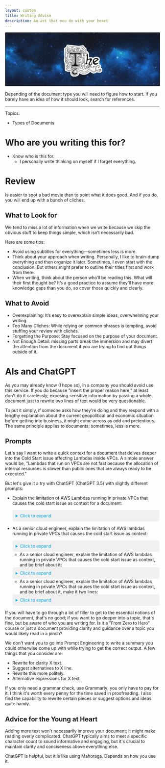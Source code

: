 ```yaml
---
layout: custom
title: Writing Advise
description: An act that you do with your heart
---
```


<img class="hover-image" src="../images/headers/sky-blue-writting.png" alt="sky-blue-writting" style="border: 1px solid #000; border-radius: 1px; padding: 0px; cursor: pointer;">

Depending of the document type you will need to figure how to start. If you barely have an idea of how it should look, search for references.

---

Topics:
* Types of Documents

# Who are you writing this for?

- Know who is this for.
  - I personally write thinking on myself if I forget everything.


# Review

Is easier to spot a bad movie than to point what it does good. And if you do, you will end up with a bunch of cliches.

## What to Look for

We tend to miss a lot of information when we write because we skip the obvious stuff to keep things simple, which isn’t necessarily bad.

Here are some tips:

- Avoid using subtitles for everything—sometimes less is more.
- Think about your approach when writing. Personally, I like to brain-dump everything and then organize it later. Sometimes, I even start with the conclusion. But others might prefer to outline their titles first and work from there.
- When writing, think about the person who’ll be reading this. What will their first thought be? It’s a good practice to assume they’ll have more knowledge gaps than you do, so cover those quickly and clearly.

## What to Avoid

- Overexplaining: It’s easy to overexplain simple ideas, overwhelming your writing.
- Too Many Cliches: While relying on common phrases is tempting, avoid stuffing your review with clichés.
- Forgetting the Purpose: Stay focused on the purpose of your document.
- Not Enough Detail: missing parts break the immersion and may divert the attention from the document if you are trying to find out things outside of it.

# AIs and ChatGPT

As you may already know (I hope so), in a company you should avoid use this service. If you do because "insert the proper reason here," at least don't do it carelessly; exposing sensitive information by passing a whole document just to rewrite two lines of text would be very questionable.

To put it simply, if someone asks how they're doing and they respond with a lengthy explanation about the current geopolitical and economic situation before getting into business, it might come across as odd and pretentious. The same principle applies to documents; sometimes, less is more.

## Prompts

Let's say I want to write a quick context for a document that delves deeper into the Cold Start issue affecting Lambdas inside VPCs. A simple answer would be, "Lambdas that run on VPCs are not fast because the allocation of internal resources is slower than public ones that are always ready to be executed."

But let's give it a try with ChatGPT (ChatGPT 3.5) with slightly different prompts:
- Explain the limitation of AWS Lambdas running in private VPCs that causes the cold start issue as context for a document:

  <details style="background-color: #f0f0f0; padding: 10px; border-radius: 5px;">
    <summary style="color: #00AEEF; cursor: pointer;">Click to expand</summary>
    <div style="padding: 10px;">
      <p><strong>Title:</strong> Understanding the Limitations of AWS Lambdas Running in Private VPCs: Cold Start Issue</p>

      <p><strong>Introduction:</strong> AWS Lambda has become a popular choice for building serverless applications due to its scalability, cost-effectiveness, and ease of use. However, when Lambda functions are configured to run within a Virtual Private Cloud (VPC), they can experience a significant limitation known as the cold start issue. This document aims to provide a comprehensive understanding of this limitation and its implications for AWS Lambda functions deployed in private VPC environments.</p>

      <p><strong>Limitation:</strong> Cold Start Issue The cold start issue refers to the delay experienced when a Lambda function is invoked for the first time or after a period of inactivity. This delay occurs because AWS needs to provision resources for the function to execute, including networking resources within the VPC. In a private VPC environment, the provisioning process can be more complex and time-consuming compared to functions running outside the VPC.</p>

      <p><strong>Factors Contributing to Cold Start Issue:</strong></p>

      <ul>
        <li><strong>Networking Configuration:</strong> Running Lambda functions within a VPC requires additional networking configuration, such as subnet routing, security groups, and network ACLs. These configurations add overhead to the provisioning process, resulting in longer cold start times.</li>
        <li><strong>Resource Allocation:</strong> The availability of resources within the VPC, such as IP addresses, subnet capacity, and routing tables, can impact the speed at which Lambda functions are provisioned. Limited resources or contention for resources can lead to delays in cold starts.</li>
        <li><strong>Security Checks:</strong> Security measures implemented within the VPC, such as network isolation and access controls, contribute to the cold start delay. AWS performs security checks during function invocation, which can take longer in a private VPC environment with stricter security configurations.</li>
      </ul>

      <p><strong>Implications:</strong></p>

      <ul>
        <li><strong>Reduced Performance:</strong> The cold start delay can negatively impact the performance of serverless applications, especially those with strict latency requirements or fluctuating workloads. Users may experience increased response times and variability in execution times during periods of high demand.</li>
        <li><strong>Increased Costs:</strong> Longer cold start times can result in higher costs for serverless applications, as users may need to provision more resources to handle peak loads and mitigate the impact of cold starts. Additionally, the increased provisioning time contributes to higher operational costs associated with AWS Lambda usage.</li>
      </ul>

      <p><strong>Mitigation Strategies:</strong></p>

      <ul>
        <li><strong>Warm-up Techniques:</strong> Implementing warm-up techniques, such as scheduled invocations or using AWS Lambda Provisioned Concurrency, can help mitigate the cold start issue by keeping functions warm and ready to handle incoming requests.</li>
        <li><strong>Optimized VPC Configuration:</strong> Optimizing VPC configuration settings, such as subnet size, routing tables, and security group rules, can reduce the overhead associated with cold starts. By streamlining networking configurations, users can minimize provisioning delays and improve overall performance.</li>
        <li><strong>Performance Monitoring:</strong> Monitoring cold start times and overall function performance is essential for identifying performance bottlenecks and optimizing resource allocation. Leveraging AWS CloudWatch metrics and logs can provide valuable insights into function behavior and help fine-tune performance.</li>
      </ul>

      <p><strong>Conclusion:</strong> The cold start issue is a significant limitation of AWS Lambda functions running in private VPCs, impacting performance, scalability, and cost-effectiveness. By understanding the factors contributing to this limitation and implementing appropriate mitigation strategies, users can optimize their serverless applications for improved reliability and efficiency in private VPC environments.</p>
    </div>
  </details>

- As a senior cloud engineer, explain the limitation of AWS lambdas running in private VPCs that causes the cold start issue as context:

  <details style="background-color: #f0f0f0; padding: 10px; border-radius: 5px;">
    <summary style="color: #00AEEF; cursor: pointer;">Click to expand</summary>
    <div style="padding: 10px;">
      <p>As a Senior Cloud Engineer, I can provide insight into the limitation of AWS Lambda functions running within private VPCs that leads to the cold start issue:</p>

      <p>When AWS Lambda functions are configured to run within a Virtual Private Cloud (VPC), they gain access to resources and services within that VPC, providing enhanced security and enabling interaction with private resources. However, this configuration introduces a significant limitation known as the cold start issue.</p>

      <p>The cold start issue occurs due to several factors inherent in the setup and initialization process of Lambda functions within a private VPC:</p>

      <ul>
        <li><strong>Networking Configuration Complexity:</strong></li>
        <ul>
          <li>Running Lambda functions within a VPC requires additional networking configurations, such as subnet associations, security group assignments, and routing table entries.</li>
          <li>Each Lambda function invocation within the VPC necessitates the setup and configuration of networking components, including network interfaces and routing rules.</li>
          <li>The complexity of these networking configurations can contribute to longer cold start times, as AWS must ensure proper connectivity and isolation within the VPC environment before the function can execute.</li>
        </ul>

        <li><strong>Resource Provisioning Overhead:</strong></li>
        <ul>
          <li>Provisioning resources for Lambda function execution within a private VPC involves coordination with the VPC's networking infrastructure.</li>
          <li>AWS must allocate compute capacity, networking resources, and potentially additional IP addresses from the VPC's pool to accommodate the function's execution requirements.</li>
          <li>This provisioning process incurs overhead, particularly during cold starts, as AWS needs to allocate and configure resources within the VPC before the function can begin execution.</li>
        </ul>

        <li><strong>Security Checks and Compliance:</strong></li>
        <ul>
          <li>Security is paramount in VPC environments, and Lambda functions running within a VPC are subject to additional security checks and compliance requirements.</li>
          <li>AWS performs security checks to ensure that the Lambda function has the necessary permissions and access to resources within the VPC while maintaining isolation from other VPCs and external networks.</li>
          <li>These security checks add to the initialization time of Lambda functions, especially during cold starts, as AWS verifies IAM roles, applies security group rules, and enforces network access controls before allowing the function to execute.</li>
        </ul>
      </ul>

      <p><strong>Implications:</strong></p>

      <ul>
        <li>The cold start issue can result in delays in the execution of Lambda functions, impacting application responsiveness and user experience, particularly during periods of low or intermittent traffic.</li>
        <li>Applications with stringent latency requirements or unpredictable workload patterns may experience performance degradation and variability in response times due to cold starts.</li>
        <li>Mitigation strategies such as keeping Lambda functions warm through scheduled invocations or using Provisioned Concurrency can help alleviate the cold start issue but may incur additional costs and operational complexity.</li>
      </ul>

      <p>In summary, the limitation of AWS Lambda functions running in private VPCs that causes the cold start issue stems from the inherent complexity of networking configuration, resource provisioning overhead, and security checks associated with VPC environments. As a Senior Cloud Engineer, understanding these factors is essential for optimizing the performance, scalability, and reliability of serverless applications deployed within private VPC environments.</p>
    </div>
  </details>

  - As a senior cloud engineer, explain the limitation of AWS lambdas running in private VPCs that causes the cold start issue as context, and be brief about it:
  <details style="background-color: #f0f0f0; padding: 10px; border-radius: 5px;">
    <summary style="color: #00AEEF; cursor: pointer;">Click to expand</summary>
    <div style="padding: 10px;">
      <p>Certainly! </p>

      <p>When AWS Lambda functions are deployed within a private Virtual Private Cloud (VPC), they experience a cold start issue due to the additional networking setup and resource provisioning required before execution. This complexity in networking configuration, including subnet associations and security group assignments, along with the overhead of resource allocation within the VPC, contributes to longer initialization times. Additionally, stringent security checks and compliance measures further extend the cold start duration. As a Senior Cloud Engineer, addressing these factors is crucial to optimize the performance and responsiveness of serverless applications deployed in private VPC environments.</p>

    </div>
  </details>

  - As a senior cloud engineer, explain the limitation of AWS lambdas running in private VPCs that causes the cold start issue as context, and be brief about it, make it two lines:
  <details style="background-color: #f0f0f0; padding: 10px; border-radius: 5px;">
    <summary style="color: #00AEEF; cursor: pointer;">Click to expand</summary>
    <div style="padding: 10px;">
      <p>When AWS Lambda functions operate within private VPCs, the cold start issue arises due to the additional networking complexities and resource provisioning required, leading to longer initialization times. This includes configuring networking components, allocating resources within the VPC, and enforcing stringent security checks, all of which contribute to delays in function execution.</p>
    </div>
  </details>

If you will have to go through a lot of filler to get to the essential notions of the document, that's no good; if you want to go deeper into a topic, that's fine, but be aware of who you are writing for. Is it a "From Zero to Hero" course or just a document providing clarity and guidance over a topic you would likely read in a pinch?

We don't want you to go into Prompt Engineering to write a summary you could otherwise come up with while trying to get the correct output. A few things that you consider are:

- Rewrite for clarity X text.
- Suggest alternatives to X line.
- Rewrite this more politely.
- Alternative expressions for X text.


If you only need a grammar check, use Grammarly; you only have to pay for it. I think it's worth every penny for the time saved in proofreading. I also find the capability to rewrite certain pieces or suggest options and ideas quite handy.

## Advice for the Young at Heart

Adding more text won't necessarily improve your document; it might make reading overly complicated. ChatGPT typically aims to meet a specific character count to sound informative and engaging, but it's crucial to maintain clarity and conciseness above everything else.

ChatGPT is helpful, but it is like using Mahoraga. Depends on how you use it.

